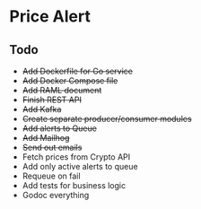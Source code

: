 # Price Alert

## Todo
- ~~Add Dockerfile for Go service~~
- ~~Add Docker Compose file~~
- ~~Add RAML document~~
- ~~Finish REST API~~
- ~~Add Kafka~~
- ~~Create separate producer/consumer modules~~
- ~~Add alerts to Queue~~
- ~~Add Mailhog~~
- ~~Send out emails~~
- Fetch prices from Crypto API
- Add only active alerts to queue
- Requeue on fail
- Add tests for business logic
- Godoc everything
